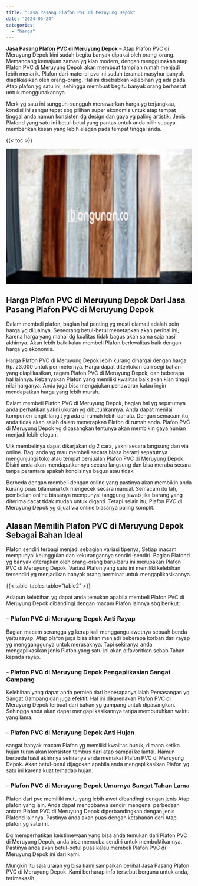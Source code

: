 ```yaml
---
title: "Jasa Pasang Plafon PVC di Meruyung Depok"
date: "2024-06-24"
categories: 
  - "harga"
---
```


**Jasa Pasang Plafon PVC di Meruyung Depok** – Atap Plafon PVC di Meruyung Depok kini sudah begitu banyak dipakai oleh orang-orang. Memandang kemajuan zaman yg kian modern, dengan menggunakan atap Plafon PVC di Meruyung Depok akan membuat tampilan rumah menjadi lebih menarik. Plafon dari material pvc ini sudah teramat masyhur banyak diaplikasikan oleh orang-orang. Hal ini disebabkan kelebihan yg ada pada Atap plafon yg satu ini, sehingga membuat begitu banyak orang berhasrat untuk menggunakannya.

Merk yg satu ini sungguh-sungguh menawarkan harga yg terjangkau, kondisi ini sangat tepat sbg pilihan super ekonomis untuk atap tempat tinggal anda namun konsisten dg design dan gaya yg paling artistik. Jenis Plafond yang satu ini betul-betul yang pantas untuk anda pilih supaya memberikan kesan yang lebih elegan pada tempat tinggal anda.

{{< toc >}}

![Jasa Pasang Plafon PVC di Meruyung Depok](/images/flafond-pvc-murah02.png)

## Harga Plafon PVC di Meruyung Depok Dari Jasa Pasang Plafon PVC di Meruyung Depok

Dalam membeli plafon, bagian hal penting yg mesti diamati adalah poin harga yg dijualnya. Seseorang betul-betul menetapkan akan perihal ini, karena harga yang mahal dg kualitas tidak bagus akan sama saja hasil akhirnya. Akan lebih baik kalau membeli Plafon berkwalitas baik dengan harga yg ekonomis.

Harga Plafon PVC di Meruyung Depok lebih kurang dihargai dengan harga Rp. 23.000 untuk per meternya. Harga dapat ditentukan dari segi bahan yang diaplikasikan, ragam Plafon PVC di Meruyung Depok, dan beberapa hal lainnya. Kebanyakan Plafon yang memiliki kwalitas baik akan kian tinggi nilai harganya. Anda juga bisa mengajukan penawaran kalau ingin mendapatkan harga yang lebih murah.

Dalam membeli Plafon PVC di Meruyung Depok, bagian hal yg sepatutnya anda perhatikan yakni ukuran yg dibutuhkannya. Anda dapat menilai komponen langit-langit yg ada di rumah lebih dahulu. Dengan semacam itu, anda tidak akan salah dalam menerapkan Plafon di rumah anda. Plafon PVC di Meruyung Depok yg dipasangkan tentunya akan membikin gaya hunian menjadi lebih elegan.

Utk membelinya dapat dikerjakan dg 2 cara, yakni secara langsung dan via online. Bagi anda yg mau membeli secara biasa berarti sepatutnya mengunjungi toko atau tempat penjualan Plafon PVC di Meruyung Depok. Disini anda akan mendapatkannya secara langsung dan bisa meraba secara tanpa perantara apakah kondisinya bagus atau tidak.

Berbeda dengan membeli dengan online yang pastinya akan membikin anda kurang puas bilamana tdk mengecek secara manual. Semacam itu lah, pembelian online biasanya mempunyai tanggung jawab jika barang yang diterima cacat tidak mudah untuk diganti. Tetapi selain itu, Plafon PVC di Meruyung Depok yg dijual via online biasanya paling komplit.

## Alasan Memilih Plafon PVC di Meruyung Depok Sebagai Bahan Ideal

Plafon sendiri terbagi menjadi sebagian variasi tipenya, Setiap macam mempunyai keunggulan dan kekurangannya sendiri-sendiri. Bagian Plafond yg banyak diterapkan oleh orang-orang baru-baru ini merupakan Plafon PVC di Meruyung Depok. Variasi Plafon yang satu ini memiliki kelebihan tersendiri yg menjadikan banyak orang berminat untuk mengaplikasikannya.

{{< table-tables table="table2" >}}

Adapun kelebihan yg dapat anda temukan apabila membeli Plafon PVC di Meruyung Depok dibandingi dengan macam Plafon lainnya sbg berikut:

### \- Plafon PVC di Meruyung Depok Anti Rayap

Bagian macam serangga yg kerap kali menggangu awetnya sebuah benda yaitu rayap. Atap plafon juga bisa akan menjadi beberapa korban dari rayap yg mengganggunya untuk merusaknya. Tapi sekiranya anda mengaplikasikan jenis Plafon yang satu ini akan difavoritkan sebab Tahan kepada rayap.

### \- Plafon PVC di Meruyung Depok Pengaplikasian Sangat Gampang

Kelebihan yang dapat anda peroleh dari beberapanya ialah Pemasangan yg Sangat Gampang dan juga efektif. Hal ini dikarenakan Plafon PVC di Meruyung Depok terbuat dari bahan yg gampang untuk dipasangkan. Sehingga anda akan dapat mengaplikasikannya tanpa membutuhkan waktu yang lama.

### \- Plafon PVC di Meruyung Depok Anti Hujan

sangat banyak macam Plafon yg memiliki kwalitas buruk, dimana ketika hujan turun akan konsisten tembus dari atap sampai ke lantai. Namun berbeda hasil akhirnya sekiranya anda memakai Plafon PVC di Meruyung Depok. Akan betul-betul dijagokan apabila anda mengaplikasikan Plafon yg satu ini karena kuat terhadap hujan.

### \- Plafon PVC di Meruyung Depok Umurnya Sangat Tahan Lama

Plafon dari pvc memiliki mutu yang lebih awet dibandingi dengan jenis Atap plafon yang lain. Anda dapat mencobanya sendiri mengenai perbedaan antara Plafon PVC di Meruyung Depok diperbandingkan dengan jenis Plafond lainnya. Pastinya anda akan puas dengan ketahanan dari Atap plafon yg satu ini.

Dg memperhatikan keistimewaan yang bisa anda temukan dari Plafon PVC di Meruyung Depok, anda bisa mencoba sendiri untuk membuktikannya. Pastinya anda akan betul-betul puas kalau membeli Plafon PVC di Meruyung Depok ini dari kami.

Mungkin itu saja uraian yg bisa kami sampaikan perihal Jasa Pasang Plafon PVC di Meruyung Depok. Kami berharap info tersebut berguna untuk anda, terimakasih.
